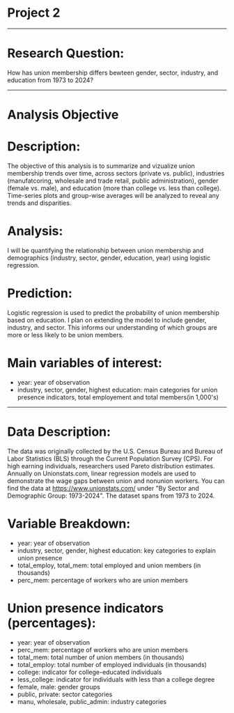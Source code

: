 # Project 2
---
# Research Question:
How has union membership differs bewteen gender, sector, industry, and education from 1973 to 2024?

---
# Analysis Objective
# Description: 
The objective of this analysis is to summarize and vizualize union membership trends over time, across sectors (private vs. public), industries (manufatcoring, wholesale and trade retail, public administration), gender (female vs. male), and education (more than college vs. less than college). Time-series plots and group-wise averages will be analyzed to reveal any trends and disparities. 
# Analysis:
I will be quantifying the relationship between union membership and demographics (industry, sector, gender, education, year) using logistic regression. 
# Prediction:
Logistic regression is used to predict the probability of union membership based on education. I plan on extending the model to include gender, industry, and sector. This informs our understanding of which groups are more or less likely to be union members.
# Main variables of interest:
* year: year of observation 
* industry, sector, gender, highest education: main categories for union presence indicators, total employement and total members(in 1,000's)

---
# Data Description:
The data was originally collected by the U.S. Census Bureau and Bureau of Labor Statistics (BLS) through the Current Population Survey (CPS). For high earning individuals, researchers used Pareto distribution estimates. Annually on Unionstats.com, linear regression models are used to demonstrate the wage gaps between union and nonunion workers. You can find the data at https://www.unionstats.com/ under "By Sector and Demographic Group: 1973-2024". The dataset spans from 1973 to 2024.

# Variable Breakdown:
* year: year of observation
* industry, sector, gender, highest education: key categories to explain union presence
* total_employ, total_mem: total employed and union members (in thousands)
* perc_mem: percentage of workers who are union members

# Union presence indicators (percentages):
* year: year of observation
* perc_mem: percentage of workers who are union members
* total_mem: total number of union members (in thousands)
* total_employ: total number of employed individuals (in thousands)
* college: indicator for college-educated individuals
* less_college: indicator for individuals with less than a college degree
* female, male: gender groups
* public, private: sector categories
* manu, wholesale, public_admin: industry categories
